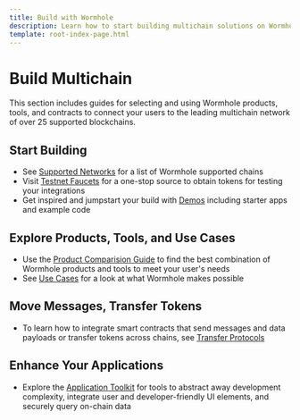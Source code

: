 ```yaml
---
title: Build with Wormhole
description: Learn how to start building multichain solutions on Wormhole, with tips to get started, an overview of the toolkit, and an introduction to the protocols.
template: root-index-page.html 
---
```


# Build Multichain

This section includes guides for selecting and using Wormhole products, tools, and contracts to connect your users to the leading multichain network of over 25 supported blockchains.

## Start Building

- See [Supported Networks](/build/start-building/supported-networks/) for a list of Wormhole supported chains
- Visit [Testnet Faucets](/build/start-building/testnet-faucets/) for a one-stop source to obtain tokens for testing your integrations
- Get inspired and jumpstart your build with [Demos](/build/start-building/demos/) including starter apps and example code

## Explore Products, Tools, and Use Cases

- Use the [Product Comparision Guide](#) to find the best combination of Wormhole products and tools to meet your user's needs
- See [Use Cases](#) for a look at what Wormhole makes possible

## Move Messages, Transfer Tokens

- To learn how to integrate smart contracts that send messages and data payloads or transfer tokens across chains, see [Transfer Protocols](/build/contract-integrations/) 

## Enhance Your Applications

- Explore the [Application Toolkit](/build/applications/) for tools to abstract away development complexity, integrate user and developer-friendly UI elements, and securely query on-chain data

